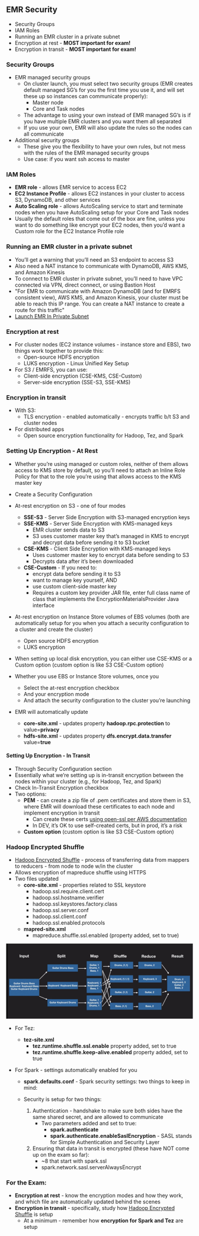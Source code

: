 
## EMR Security

* Security Groups
* IAM Roles
* Running an EMR cluster in a private subnet
* Encryption at rest - **MOST important for exam!**
* Encryption in transit - **MOST important for exam!**

### Security Groups


* EMR managed security groups
  * On cluster launch, you must select two security groups (EMR creates default managed SG’s for you the first time you use it, and will set these up so instances can communicate properly):
    * Master node
    * Core and Task nodes
  * The advantage to using your own instead of EMR managed SG’s is if you have multiple EMR clusters and you want them all separated
  * If you use your own, EMR will also update the rules so the nodes can all communicate
* Additional security groups
  * These give you the flexibility to have your own rules, but not mess with the rules of the EMR managed security groups
  * Use case: if you want ssh access to master

### IAM Roles
* **EMR role** - allows EMR service to access EC2
* **EC2 Instance Profile** - allows EC2 instances in your cluster to access S3, DynamoDB, and other services
* **Auto Scaling role** - allows AutoScaling service to start and terminate nodes when you have AutoScaling setup for your Core and Task nodes
* Usually the default roles that come out of the box are fine, unless you want to do something like encrypt your EC2 nodes, then you’d want a Custom role for the EC2 Instance Profile role

### Running an EMR cluster in a private subnet
* You’ll get a warning that you’ll need an S3 endpoint to access S3
* Also need a NAT instance to communicate with DynamoDB, AWS KMS, and Amazon Kinesis
* To connect to EMR cluster in private subnet, you’ll need to have VPC connected via VPN, direct connect, or using Bastion Host
* "For EMR to communicate with Amazon DynamoDB (and for EMRFS consistent view), AWS KMS, and Amazon Kinesis, your cluster must be able to reach this IP range.  You can create a NAT instance to create a route for this traffic"
* [Launch EMR In Private Subnet](https://aws.amazon.com/blogs/aws/new-launch-amazon-emr-clusters-in-private-subnets/)

### Encryption at rest
* For cluster nodes (EC2 instance volumes - instance store and EBS), two things work together to provide this:
  * Open-source HDFS encryption
  * LUKS encryption - Linux Unified Key Setup
* For S3 / EMRFS, you can use:
  * Client-side encryption (CSE-KMS, CSE-Custom)
  * Server-side encryption (SSE-S3, SSE-KMS)

### Encryption in transit
* With S3:
  * TLS encryption - enabled automatically - encrypts traffic b/t S3 and cluster nodes
* For distributed apps
  * Open source encryption functionality for Hadoop, Tez, and Spark

### Setting Up Encryption - At Rest

* Whether you’re using managed or custom roles, neither of them allows access to KMS store by default, so you’ll need to attach an Inline Role Policy for that to the role you’re using that allows access to the KMS master key

* Create a Security Configuration

* At-rest encryption on S3 - one of four modes
  * **SSE-S3** - Server Side Encryption with S3-managed encryption keys
  * **SSE-KMS** - Server Side Encryption with KMS-managed keys
    * EMR cluster sends data to S3
    * S3 uses customer master key that’s managed in KMS to encrypt and decrypt data before sending it to S3 bucket
  * **CSE-KMS** - Client Side Encryption with KMS-managed keys
    * Uses customer master key to encrypt data before sending to S3
    * Decrypts data after it’s been downloaded
  * **CSE-Custom** - If you need to: 
    * encrypt data before sending it to S3
    * want to manage key yourself, AND 
    * use custom client-side master key
    * Requires a custom key provider JAR file, enter full class name of class that implements the EncryptionMaterialsProvider Java interface

* At-rest encryption on Instance Store volumes of EBS volumes (both are automatically setup for you when you attach a security configuration to a cluster and create the cluster)
  * Open source HDFS encryption
  * LUKS encryption
* When setting up local disk encryption, you can either use CSE-KMS or a Custom option (custom option is like S3 CSE-Custom option)

* Whether you use EBS or Instance Store volumes, once you
  * Select the at-rest encryption checkbox
  * And your encryption mode
  * And attach the security configuration to the cluster you’re launching
* EMR will automatically update
  * **core-site.xml** - updates property **hadoop.rpc.protection** to value=**privacy**
  * **hdfs-site.xml** - updates property **dfs.encrypt.data.transfer** value=**true**

#### Setting Up Encryption - In Transit
* Through Security Configuration section
* Essentially what we’re setting up is in-transit encryption between the nodes within your cluster (e.g., for Hadoop, Tez, and Spark)
* Check In-Transit Encryption checkbox
* Two options:
  * **PEM** - can create a zip file of .pem certificates and store them in S3, where EMR will download these certificates to each node and implement encryption in transit
    * Can create these certs [using open-ssl per AWS documentation](http://docs.aws.amazon.com/emr/latest/ReleaseGuide/emr-encryption-certificates.html)
    * In DEV, it’s OK to use self-created certs, but in prod, it’s a risk
  * **Custom option** (custom option is like S3 CSE-Custom option) 

### Hadoop Encrypted Shuffle

* [Hadoop Encrypted Shuffle](https://hadoop.apache.org/docs/r2.7.1/hadoop-mapreduce-client/hadoop-mapreduce-client-core/EncryptedShuffle.html) - process of transferring data from mappers to reducers - from node to node w/in the cluster
* Allows encryption of mapreduce shuffle using HTTPS
* Two files updated
  * **core-site.xml** - properties related to SSL keystore
    * hadoop.ssl.require.client.cert
    * hadoop.ssl.hostname.verifier
    * hadoop.ssl.keystores.factory.class
    * hadoop.ssl.server.conf
    * hadoop.ssl.client.conf
    * hadoop.ssl.enabled.protocols
  * **mapred-site.xml**
    * mapreduce.shuffle.ssl.enabled (property added, set to true)


![Hadoop Encrypted Shuffle](../images/hadoop_encrypted_shuffle.png)

* For Tez:
  * **tez-site.xml**
    * **tez.runtime.shuffle.ssl.enable** property added, set to true
    * **tez.runtime.shuffle.keep-alive.enabled** property added, set to true
    
* For Spark - settings automatically enabled for you
  * **spark.defaults.conf** - Spark security settings: two things to keep in mind:
  
  
  * Security is setup for two things:
      1. Authentication - handshake to make sure both sides have the same shared secret, and are allowed to communicate
          * Two parameters added and set to true:
              * **spark.authenticate**
              * **spark.authenticate.enableSaslEncryption** - SASL stands for Simple Authentication and Security Layer
      1. Ensuring that data in transit is encrypted (these have NOT come up on the exam so far):
          * ~8 that start with spark.ssl
          * spark.network.sasl.serverAlwaysEncrypt

### For the Exam:

* **Encryption at rest** - know the encryption modes and how they work, and which file are automatically updated behind the scenes
* **Encryption in transit** - specifically, study how [Hadoop Encrypted Shuffle](https://hadoop.apache.org/docs/r2.7.1/hadoop-mapreduce-client/hadoop-mapreduce-client-core/EncryptedShuffle.html) is setup
  * At a minimum - remember how **encryption for Spark and Tez** are setup

